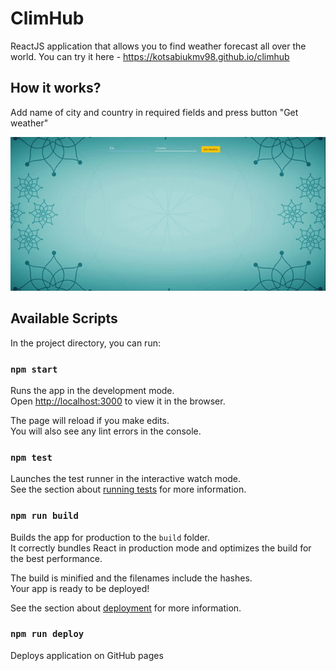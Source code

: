 # ClimHub

ReactJS application that allows you to find weather forecast all over the world. You can try it here - https://kotsabiukmv98.github.io/climhub

## How it works?

Add name of city and country in required fields and press button "Get weather"

![Example of using](https://github.com/kotsabiukmv98/climhub/blob/master/src/assets/example-of-using%20.gif)


## Available Scripts

In the project directory, you can run:

### `npm start`

Runs the app in the development mode.<br />
Open [http://localhost:3000](http://localhost:3000) to view it in the browser.

The page will reload if you make edits.<br />
You will also see any lint errors in the console.

### `npm test`

Launches the test runner in the interactive watch mode.<br />
See the section about [running tests](https://facebook.github.io/create-react-app/docs/running-tests) for more information.

### `npm run build`

Builds the app for production to the `build` folder.<br />
It correctly bundles React in production mode and optimizes the build for the best performance.

The build is minified and the filenames include the hashes.<br />
Your app is ready to be deployed!

See the section about [deployment](https://facebook.github.io/create-react-app/docs/deployment) for more information.

### `npm run deploy`

Deploys application on GitHub pages
